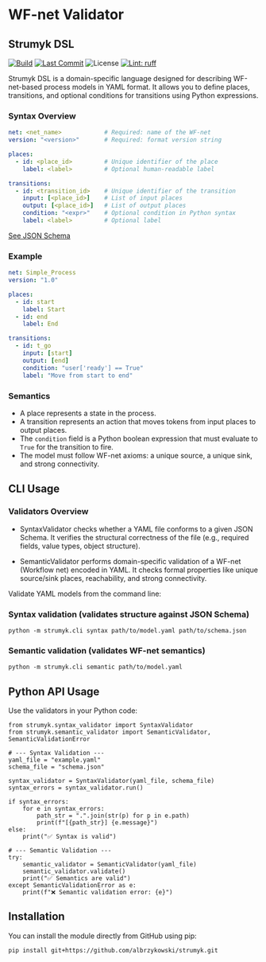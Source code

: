 # WF-net Validator

## Strumyk DSL

[![Build](https://github.com/albrzykowski/strumyk/actions/workflows/tests.yaml/badge.svg)](https://github.com/albrzykowski/strumyk/actions/workflows/tests.yaml)
[![Last Commit](https://img.shields.io/github/last-commit/albrzykowski/strumyk)](https://github.com/albrzykowski/strumyk/commits/main)
![License](https://img.shields.io/github/license/albrzykowski/strumyk)
[![Lint: ruff](https://img.shields.io/badge/lint%20%3A-ruff-green)](https://github.com/albrzykowski/strumyk)


Strumyk DSL is a domain-specific language designed for describing WF-net-based process models in YAML format. It allows you to define places, transitions, and optional conditions for transitions using Python expressions.

### Syntax Overview

```yaml
net: <net_name>            # Required: name of the WF-net
version: "<version>"       # Required: format version string

places:
  - id: <place_id>         # Unique identifier of the place
    label: <label>         # Optional human-readable label

transitions:
  - id: <transition_id>    # Unique identifier of the transition
    input: [<place_id>]    # List of input places
    output: [<place_id>]   # List of output places
    condition: "<expr>"    # Optional condition in Python syntax
    label: <label>         # Optional label
```

[See JSON Schema](https://github.com/albrzykowski/strumyk/blob/main/strumyk/data/schema.json)
 

### Example

```yaml
net: Simple_Process
version: "1.0"

places:
  - id: start
    label: Start
  - id: end
    label: End

transitions:
  - id: t_go
    input: [start]
    output: [end]
    condition: "user['ready'] == True"
    label: "Move from start to end"
```

### Semantics

- A place represents a state in the process.
- A transition represents an action that moves tokens from input places to output places.
- The `condition` field is a Python boolean expression that must evaluate to `True` for the transition to fire.
- The model must follow WF-net axioms: a unique source, a unique sink, and strong connectivity.

## CLI Usage

### Validators Overview

- SyntaxValidator checks whether a YAML file conforms to a given JSON Schema. It verifies the structural correctness of the file (e.g., required fields, value types, object structure).

- SemanticValidator performs domain-specific validation of a WF-net (Workflow net) encoded in YAML. It checks formal properties like unique source/sink places, reachability, and strong connectivity.

Validate YAML models from the command line:

### Syntax validation (validates structure against JSON Schema)
`python -m strumyk.cli syntax path/to/model.yaml path/to/schema.json`

### Semantic validation (validates WF-net semantics)
`python -m strumyk.cli semantic path/to/model.yaml`

## Python API Usage

Use the validators in your Python code:

```
from strumyk.syntax_validator import SyntaxValidator
from strumyk.semantic_validator import SemanticValidator, SemanticValidationError

# --- Syntax Validation ---
yaml_file = "example.yaml"
schema_file = "schema.json"

syntax_validator = SyntaxValidator(yaml_file, schema_file)
syntax_errors = syntax_validator.run()

if syntax_errors:
    for e in syntax_errors:
        path_str = ".".join(str(p) for p in e.path)
        print(f"[{path_str}] {e.message}")
else:
    print("✅ Syntax is valid")

# --- Semantic Validation ---
try:
    semantic_validator = SemanticValidator(yaml_file)
    semantic_validator.validate()
    print("✅ Semantics are valid")
except SemanticValidationError as e:
    print(f"❌ Semantic validation error: {e}")
```

## Installation

You can install the module directly from GitHub using pip:

`pip install git+https://github.com/albrzykowski/strumyk.git`